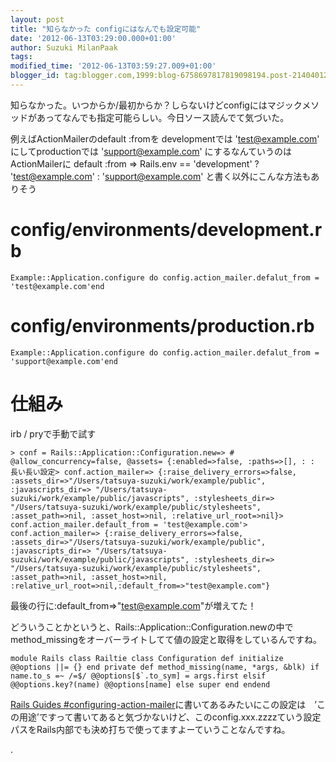 ```yaml
---
layout: post
title: "知らなかった configにはなんでも設定可能"
date: '2012-06-13T03:29:00.000+01:00'
author: Suzuki MilanPaak
tags: 
modified_time: '2012-06-13T03:59:27.009+01:00'
blogger_id: tag:blogger.com,1999:blog-6758697817819098194.post-2140401235192288122
---
```


知らなかった。いつからか/最初からか？しらないけどconfigにはマジックメソッドがあってなんでも指定可能らしい。今日ソース読んでて気づいた。  
  
例えばActionMailerのdefault :fromを developmentでは 'test@example.com' にしてproductionでは 'support@example.com' にするなんていうのは ActionMailerに default :from => Rails.env == 'development' ? 'test@example.com' : 'support@example.com' と書く以外にこんな方法もありそう  
  
# config/environments/development.rb

    Example::Application.configure do config.action_mailer.defalut_from = 'test@example.com'end

  
# config/environments/production.rb  

    Example::Application.configure do config.action_mailer.defalut_from = 'support@example.com'end

  

# 仕組み
irb / pryで手動で試す  
  

    > conf = Rails::Application::Configuration.new=> # @allow_concurrency=false, @assets= {:enabled=>false, :paths=>[], : : 長い長い設定> conf.action_mailer=> {:raise_delivery_errors=>false, :assets_dir=>"/Users/tatsuya-suzuki/work/example/public", :javascripts_dir=> "/Users/tatsuya-suzuki/work/example/public/javascripts", :stylesheets_dir=> "/Users/tatsuya-suzuki/work/example/public/stylesheets", :asset_path=>nil, :asset_host=>nil, :relative_url_root=>nil}> conf.action_mailer.default_from = 'test@example.com'> conf.action_mailer=> {:raise_delivery_errors=>false, :assets_dir=>"/Users/tatsuya-suzuki/work/example/public", :javascripts_dir=> "/Users/tatsuya-suzuki/work/example/public/javascripts", :stylesheets_dir=> "/Users/tatsuya-suzuki/work/example/public/stylesheets", :asset_path=>nil, :asset_host=>nil, :relative_url_root=>nil,:default_from=>"test@example.com"}

  
最後の行に:default\_from=>"test@example.com"が増えてた！  
  
どういうことかというと、Rails::Application::Configuration.newの中でmethod\_missingをオーバーライトしてて値の設定と取得をしているんですね。  

    module Rails class Railtie class Configuration def initialize @@options ||= {} end private def method_missing(name, *args, &blk) if name.to_s =~ /=$/ @@options[$`.to_sym] = args.first elsif @@options.key?(name) @@options[name] else super end endend

  
 [Rails Guides #configuring-action-mailer](http://guides.rubyonrails.org/configuring.html#configuring-action-mailer)に書いてあるみたいにこの設定は　’この用途’ですって書いてあると気づかないけど、このconfig.xxx.zzzzていう設定パスをRails内部でも決め打ちで使ってますよーていうことなんですね。  
  
.  
